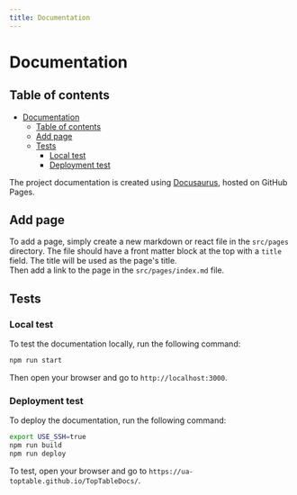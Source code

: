 ```yaml
---
title: Documentation
---
```

# Documentation

## Table of contents
- [Documentation](#documentation)
  - [Table of contents](#table-of-contents)
  - [Add page](#add-page)
  - [Tests](#tests)
    - [Local test](#local-test)
    - [Deployment test](#deployment-test)


The project documentation is created using [Docusaurus](https://docusaurus.io/), hosted on GitHub Pages.

## Add page

To add a page, simply create a new markdown or react file in the `src/pages` directory. The file should have a front matter block at the top with a `title` field. The title will be used as the page's title.  
Then add a link to the page in the `src/pages/index.md` file.

## Tests

### Local test

To test the documentation locally, run the following command:

```bash
npm run start
```
Then open your browser and go to `http://localhost:3000`.

### Deployment test

To deploy the documentation, run the following command:

```bash
export USE_SSH=true
npm run build
npm run deploy
```
To test, open your browser and go to `https://ua-toptable.github.io/TopTableDocs/`.
